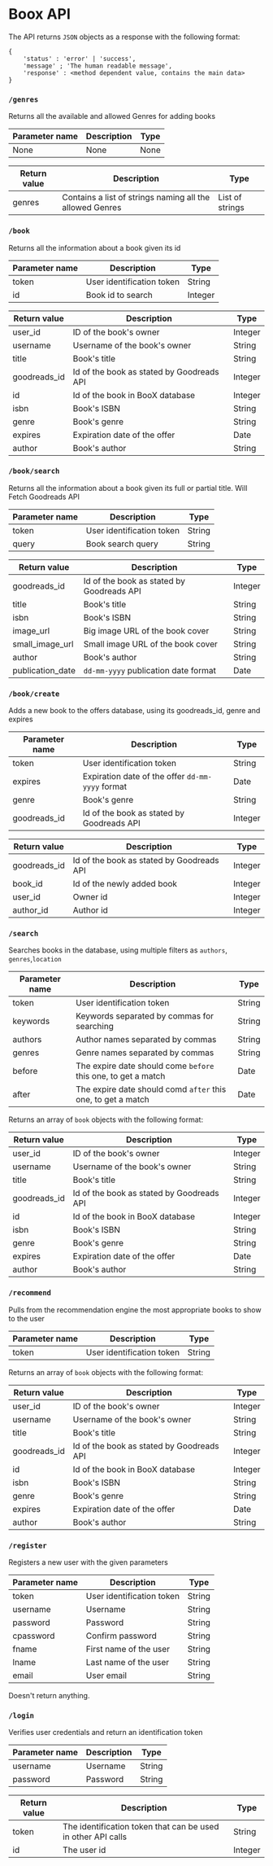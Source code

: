 # Boox API

The API returns `JSON` objects as a response with the following format:
```
{
    'status' : 'error' | 'success',
    'message' ; 'The human readable message',
    'response' : <method dependent value, contains the main data>
}
```

### `/genres`
Returns all the available and allowed Genres for adding books

| Parameter name | Description | Type |
|----------------|-------------|------|
| None | None | None |

| Return value  | Description | Type |
|---------------|-------------|------|
| genres | Contains a list of strings naming all the allowed Genres | List of strings |

### `/book`
Returns all the information about a book given its id

| Parameter name | Description | Type |
|----------------|-------------|------|
| token | User identification token | String |
| id | Book id to search | Integer |

| Return value  | Description | Type |
|----------------|-------------|------|
| user_id | ID of the book's owner | Integer |
| username | Username of the book's owner | String |
| title | Book's title | String |
| goodreads_id | Id of the book as stated by Goodreads API | Integer |
| id | Id of the book in BooX database | Integer |
| isbn | Book's ISBN | String |
| genre | Book's genre | String |
| expires | Expiration date of the offer | Date |
| author | Book's author | String |

### `/book/search`
Returns all the information about a book given its full or partial title. Will Fetch Goodreads API

| Parameter name | Description | Type |
|----------------|-------------|------|
| token | User identification token | String |
| query | Book search query | String |

| Return value  | Description | Type |
|----------------|-------------|------|
| goodreads_id | Id of the book as stated by Goodreads API | Integer |
| title | Book's title | String |
| isbn | Book's ISBN | String |
| image_url | Big image URL of the book cover | String |
| small_image_url | Small image URL of the book cover | String |
| author | Book's author | String |
| publication_date | `dd-mm-yyyy` publication date format | Date |

### `/book/create`
Adds a new book to the offers database, using its goodreads_id, genre and expires

| Parameter name | Description | Type |
|----------------|-------------|------|
| token | User identification token | String |
| expires | Expiration date of the offer `dd-mm-yyyy` format | Date |
| genre | Book's genre | String |
| goodreads_id | Id of the book as stated by Goodreads API | Integer |

| Return value  | Description | Type |
|----------------|-------------|------|
| goodreads_id | Id of the book as stated by Goodreads API | Integer |
| book_id | Id of the newly added book | Integer |
| user_id | Owner id | Integer |
| author_id | Author id | Integer |

### `/search`
Searches books in the database, using multiple filters as `authors`, `genres`,`location`

| Parameter name | Description | Type |
|----------------|-------------|------|
| token | User identification token | String |
| keywords | Keywords separated by commas for searching | String |
| authors | Author names separated by commas | String |
| genres | Genre names separated by commas | String |
| before | The expire date should come `before` this one, to get a match | Date |
| after | The expire date should comd `after` this one, to get a match | Date |

Returns an array of `book` objects with the following format:

| Return value  | Description | Type |
|----------------|-------------|------|
| user_id | ID of the book's owner | Integer |
| username | Username of the book's owner | String |
| title | Book's title | String |
| goodreads_id | Id of the book as stated by Goodreads API | Integer |
| id | Id of the book in BooX database | Integer |
| isbn | Book's ISBN | String |
| genre | Book's genre | String |
| expires | Expiration date of the offer | Date |
| author | Book's author | String | 

### `/recommend`
Pulls from the recommendation engine the most appropriate books to show to the user

| Parameter name | Description | Type |
|----------------|-------------|------|
| token | User identification token | String |

Returns an array of `book` objects with the following format:

| Return value  | Description | Type |
|----------------|-------------|------|
| user_id | ID of the book's owner | Integer |
| username | Username of the book's owner | String |
| title | Book's title | String |
| goodreads_id | Id of the book as stated by Goodreads API | Integer |
| id | Id of the book in BooX database | Integer |
| isbn | Book's ISBN | String |
| genre | Book's genre | String |
| expires | Expiration date of the offer | Date |
| author | Book's author | String | 

### `/register`
Registers a new user with the given parameters

| Parameter name | Description | Type |
|----------------|-------------|------|
| token | User identification token | String |
| username | Username | String |
| password | Password | String |
| cpassword | Confirm password | String |
| fname | First name of the user | String |
| lname | Last name of the user | String |
| email | User email  | String |

Doesn't return anything.

### `/login`
Verifies user credentials and return an identification token

| Parameter name | Description | Type |
|----------------|-------------|------|
| username | Username | String |
| password | Password | String |

| Return value  | Description | Type |
|----------------|-------------|------|
| token | The identification token that can be used in other API calls | String |
| id | The user id | Integer |

